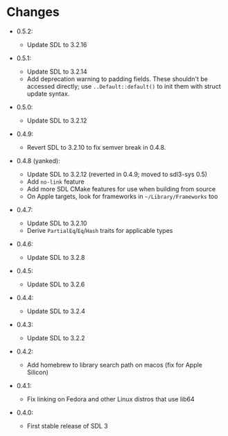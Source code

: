 # Changes

- 0.5.2:
    - Update SDL to 3.2.16

- 0.5.1:
    - Update SDL to 3.2.14
    - Add deprecation warning to padding fields. These shouldn't be accessed directly;
      use `..Default::default()` to init them with struct update syntax.

- 0.5.0:
    - Update SDL to 3.2.12

- 0.4.9:
    - Revert SDL to 3.2.10 to fix semver break in 0.4.8.

- 0.4.8 (yanked):
    - Update SDL to 3.2.12 (reverted in 0.4.9; moved to sdl3-sys 0.5)
    - Add `no-link` feature
    - Add more SDL CMake features for use when building from source
    - On Apple targets, look for frameworks in `~/Library/Frameworks` too

- 0.4.7:
    - Update SDL to 3.2.10
    - Derive `PartialEq`/`Eq`/`Hash` traits for applicable types

- 0.4.6:
    - Update SDL to 3.2.8

- 0.4.5:
    - Update SDL to 3.2.6

- 0.4.4:
    - Update SDL to 3.2.4

- 0.4.3:
    - Update SDL to 3.2.2

- 0.4.2:
    - Add homebrew to library search path on macos (fix for Apple Silicon)

- 0.4.1:
    - Fix linking on Fedora and other Linux distros that use lib64

- 0.4.0:
    - First stable release of SDL 3
